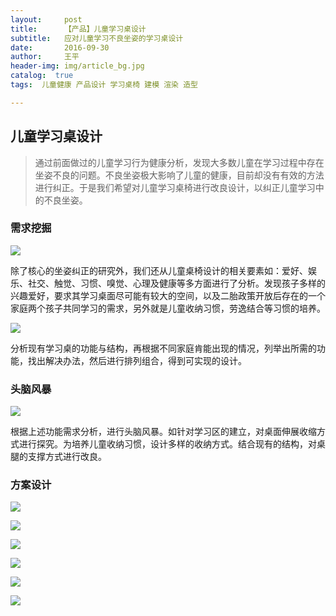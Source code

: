 ```yaml
---
layout:     post
title:      【产品】儿童学习桌设计
subtitle:   应对儿童学习不良坐姿的学习桌设计
date:       2016-09-30
author:     王平
header-img: img/article_bg.jpg
catalog:  true
tags:  儿童健康 产品设计 学习桌椅 建模 渲染 造型 

---
```


## 儿童学习桌设计

> 通过前面做过的儿童学习行为健康分析，发现大多数儿童在学习过程中存在坐姿不良的问题。不良坐姿极大影响了儿童的健康，目前却没有有效的方法进行纠正。于是我们希望对儿童学习桌椅进行改良设计，以纠正儿童学习中的不良坐姿。



### 需求挖掘

![](https://ws3.sinaimg.cn/large/0069RVTdgy1fu1irpllk4j31kw0hv4qp.jpg)

​        除了核心的坐姿纠正的研究外，我们还从儿童桌椅设计的相关要素如：爱好、娱乐、社交、触觉、习惯、嗅觉、心理及健康等多方面进行了分析。发现孩子多样的兴趣爱好，要求其学习桌面尽可能有较大的空间，以及二胎政策开放后存在的一个家庭两个孩子共同学习的需求，另外就是儿童收纳习惯，劳逸结合等习惯的培养。



![](https://ws2.sinaimg.cn/large/0069RVTdgy1fu1irnxg0ej31kw0hv4m1.jpg)

​        分析现有学习桌的功能与结构，再根据不同家庭肯能出现的情况，列举出所需的功能，找出解决办法，然后进行排列组合，得到可实现的设计。



### 头脑风暴

![](https://ws3.sinaimg.cn/large/0069RVTdgy1fu1irnhcg1j31kw0hvnng.jpg)

根据上述功能需求分析，进行头脑风暴。如针对学习区的建立，对桌面伸展收缩方式进行探究。为培养儿童收纳习惯，设计多样的收纳方式。结合现有的结构，对桌腿的支撑方式进行改良。



### 方案设计

![](https://ws1.sinaimg.cn/large/0069RVTdgy1fu1irlotamj31kw0hv4og.jpg)



![](https://ws4.sinaimg.cn/large/0069RVTdgy1fu1irkckdyj31kw0hvh89.jpg)



![](https://ws1.sinaimg.cn/large/0069RVTdgy1fu1irjhw9uj31kw0hv4gb.jpg)



![](https://ws1.sinaimg.cn/large/0069RVTdgy1fu1irj3iq2j31kw0hv182.jpg)



![](https://ws3.sinaimg.cn/large/0069RVTdgy1fu1irin71fj31kw0hvauh.jpg)



![](https://ws3.sinaimg.cn/large/0069RVTdgy1fu1irh37h7j31kw0hv4jz.jpg)

